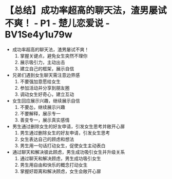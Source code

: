# 【总结】成功率超高的聊天法，渣男屡试不爽！ - P1 - 楚儿恋爱说 - BV1Se4y1u79w

-   成功率超高的聊天法，渣男屡试不爽！
    1.  掌握关键点，避免女生突然不理你
    2.  展示吸引力，主动出击
    3.  建立自己的框架，展示自信
-   兄弟们遇到女生聊天需注意边界感
    1.  不要强加意愿给女生
    2.  参加活动并分享到朋友圈
    3.  调动女生好奇心，建立互动
-   女生回应展示兴趣，继续展示自信
    1.  不要怂，继续展示兴趣
    2.  不要解释，展示专一
    3.  善变专一，展示真实感情
-   男生通过删除女生的好友申请，引发女生思考并敞开心扉
    1.  男生通过删除女生的好友申请，引发女生思考
    2.  女生表达自己的顾虑和想法
    3.  男生用一句话打动女生，促使女生主动表白
-   通过聊天和解决彼此顾虑，男生成功吸引女生并升级关系
    1.  通过聊天和解决顾虑，男生成功吸引女生
    2.  男生用自由和快乐的概念打动女生
    3.  掌握好距离和解决顾虑，女生会敞开心扉